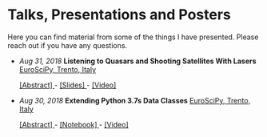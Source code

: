 # Talks, Presentations and Posters

Here you can find material from some of the things I have presented. Please reach out if you have any questions.

- _Aug 31, 2018_ **Listening to Quasars and Shooting Satellites With Lasers**
  [EuroSciPy, Trento, Italy](https://www.euroscipy.org/2018/)

    [ [Abstract] ](https://www.euroscipy.org/2018/descriptions/Listening%20to%20Quasars%20and%20Shooting%20Satellites%20With%20Lasers.html) -
    [ [Slides] ](20180831_euroscipy_quasars_and_lasers/20180831_quasars_and_lasers.pdf) -
    [ [Video] ](https://youtu.be/orxj8Dkh9rw?t=28m55s)


- _Aug 30, 2018_ **Extending Python 3.7s Data Classes**
  [EuroSciPy, Trento, Italy](https://www.euroscipy.org/2018/)

    [ [Abstract] ](https://www.euroscipy.org/2018/descriptions/Extending%20Python%203.7s%20Data%20Classes.html) -
    [ [Notebook] ](20180830_euroscipy_dataclasses/20180830_dataclasses.ipynb) -
    [ [Video] ](https://youtu.be/dGHIHCzabOM?t=36m55s)
